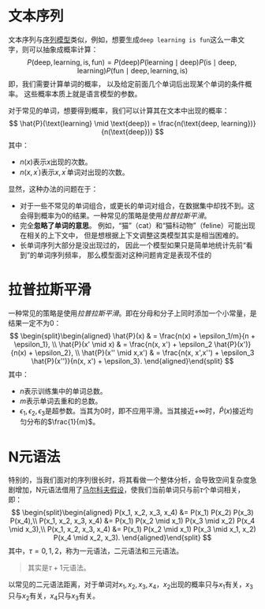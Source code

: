 # 文本序列

文本序列与[序列模型](序列模型.md)类似，例如，想要生成`deep learning is fun`这么一串文字，则可以抽象成概率计算：
$$
P(\text{deep}, \text{learning}, \text{is}, \text{fun}) =  P(\text{deep}) P(\text{learning}  \mid  \text{deep}) P(\text{is}  \mid  \text{deep}, \text{learning}) P(\text{fun}  \mid  \text{deep}, \text{learning}, \text{is})
$$
即，我们需要计算单词的概率， 以及给定前面几个单词后出现某个单词的条件概率。 这些概率本质上就是语言模型的参数。

对于常见的单词，想要得到概率，我们可以计算其在文本中出现的概率：
$$
\hat{P}(\text{learning} \mid \text{deep}) = \frac{n(\text{deep, learning})}{n(\text{deep})}
$$
其中：
- $n(x)$表示$x$出现的次数。
- $n(x, x^{'})$表示$x,x^{'}$单词对出现的次数。

显然，这种办法的问题在于：
- 对于一些不常见的单词组合，或更长的单词对组合，在数据集中却找不到。这会得到概率为0的结果。一种常见的策略是使用*拉普拉斯平滑*。
- 完全**忽略了单词的意思**。 例如，“猫”（cat）和“猫科动物”（feline）可能出现在相关的上下文中， 但是想根据上下文调整这类模型其实是相当困难的。
- 长单词序列大部分是没出现过的， 因此一个模型如果只是简单地统计先前“看到”的单词序列频率， 那么模型面对这种问题肯定是表现不佳的
# 拉普拉斯平滑

一种常见的策略是使用*拉普拉斯平滑*。即在分母和分子上同时添加一个小常量，是结果一定不为0：
$$
\begin{split}\begin{aligned}
    \hat{P}(x) & = \frac{n(x) + \epsilon_1/m}{n + \epsilon_1}, \\
    \hat{P}(x' \mid x) & = \frac{n(x, x') + \epsilon_2 \hat{P}(x')}{n(x) + \epsilon_2}, \\
    \hat{P}(x'' \mid x,x') & = \frac{n(x, x',x'') + \epsilon_3 \hat{P}(x'')}{n(x, x') + \epsilon_3}.
\end{aligned}\end{split}
$$
其中：
- $n$表示训练集中的单词总数。
- $m$表示单词去重和的总数。
- $\epsilon_1,\epsilon_2, \epsilon_3$是超参数。当其为0时，即不应用平滑。当其接近$+\infty$时，$\hat{P}(x)$接近均匀分布的$\frac{1}{m}$。


# N元语法
特别的，当我们面对的序列很长时，将其看做一个整体分析，会导致空间复杂度急剧增加，N元语法借用了[马尔科夫假设](序列模型.md#马尔科夫假设)，使我们当前单词只与前$\tau$个单词相关，即：
$$
\begin{split}\begin{aligned}
P(x_1, x_2, x_3, x_4) &=  P(x_1) P(x_2) P(x_3) P(x_4),\\
P(x_1, x_2, x_3, x_4) &=  P(x_1) P(x_2  \mid  x_1) P(x_3  \mid  x_2) P(x_4  \mid  x_3),\\
P(x_1, x_2, x_3, x_4) &=  P(x_1) P(x_2  \mid  x_1) P(x_3  \mid  x_1, x_2) P(x_4  \mid  x_2, x_3).
\end{aligned}\end{split}
$$
其中，$\tau=0,1,2$，称为一元语法，二元语法和三元语法。
> 其实是$\tau+1$元语法。

以常见的二元语法距离，对于单词对$x_1, x_2, x_3, x_4$，$x_2$出现的概率只与$x_1$有关，$x_3$只与$x_2$有关，$x_4$只与$x_3$有关。